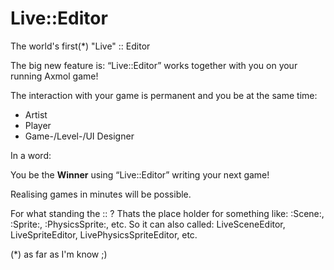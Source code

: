 # Live::Editor
The world's first(*) "Live" :: Editor     

The big new feature is:
“Live::Editor” works together with you on your running Axmol game!

The interaction with your game is permanent and you be at the same time:

- Artist
- Player
- Game-/Level-/UI Designer

In a word:

You be the **Winner** using “Live::Editor” writing your next game!

Realising games in minutes will be possible.

For what standing the :: ?
Thats the place holder for something like: :Scene:, :Sprite:, :PhysicsSprite:, etc.
So it can also called: LiveSceneEditor, LiveSpriteEditor, LivePhysicsSpriteEditor, etc.

(*) as far as I'm know ;)
